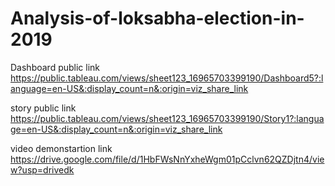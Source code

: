 # Analysis-of-loksabha-election-in-2019


Dashboard public  link https://public.tableau.com/views/sheet123_16965703399190/Dashboard5?:language=en-US&:display_count=n&:origin=viz_share_link

story public link https://public.tableau.com/views/sheet123_16965703399190/Story1?:language=en-US&:display_count=n&:origin=viz_share_link

video demonstartion link https://drive.google.com/file/d/1HbFWsNnYxheWgm01pCclvn62QZDjtn4/view?usp=drivedk
